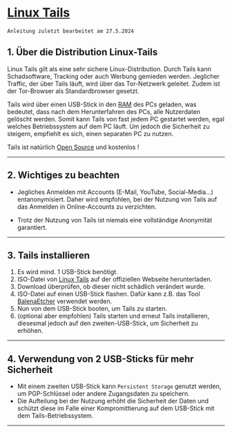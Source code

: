 # [Linux Tails](https://tails.net/)

`Anleitung zuletzt bearbeitet am 27.5.2024`


## 1. Über die Distribution Linux-Tails
Linux Tails gilt als eine sehr sichere Linux-Distribution. Durch Tails kann Schadsoftware, Tracking oder auch Werbung gemieden werden.
Jeglicher Traffic, der über Tails läuft, wird über das Tor-Netzwerk geleitet. Zudem ist der Tor-Browser als Standardbrowser gesetzt.

Tails wird über einen USB-Stick in den [RAM](https://de.wikipedia.org/wiki/Random-Access_Memory) des PCs geladen, was bedeutet, dass nach dem Herunterfahren des PCs, alle Nutzerdaten gelöscht werden.
Somit kann Tails von fast jedem PC gestartet werden, egal welches Betriebssystem auf dem PC läuft. Um jedoch die Sicherheit zu steigern, empfiehlt es sich, einen separaten PC zu nutzen.


Tails ist natürlich [Open Source](https://de.wikipedia.org/wiki/Open_Source) und kostenlos !


-----------------------------------------------------------------------------------------------------------------

## 2. Wichtiges zu beachten
- Jegliches Anmelden mit Accounts (E-Mail, YouTube, Social-Media...) entanonymisiert. Daher wird empfohlen, bei der Nutzung von Tails auf das Anmelden in Online-Accounts zu verzichten.

- Trotz der Nutzung von Tails ist niemals eine vollständige Anonymität garantiert.


-----------------------------------------------------------------------------------------------------------------


## 3. Tails installieren
1. Es wird mind. 1 USB-Stick benötigt.
2. ISO-Datei von [Linux Tails](https://tails.net/) auf der offiziellen Webseite herunterladen.
3. Download überprüfen, ob dieser nicht schädlich verändert wurde.
4. ISO-Datei auf einen USB-Stick flashen. Dafür kann z.B. das Tool [BalenaEtcher](https://etcher.balena.io/) verwendet werden. 
5. Nun von dem USB-Stick booten, um Tails zu starten.
6. (optional aber empfohlen)
Tails starten und erneut Tails installieren, diesesmal jedoch auf den zweiten-USB-Stick, um Sicherheit zu erhöhen.


-----------------------------------------------------------------------------------------------------------------


## 4. Verwendung von 2 USB-Sticks für mehr Sicherheit
- Mit einem zweiten USB-Stick kann `Persistent Storage` genutzt werden, um PGP-Schlüssel oder andere Zugangsdaten zu speichern.
- Die Aufteilung bei der Nutzung erhöht die Sicherheit der Daten und schützt diese im Falle einer Kompromittierung auf dem USB-Stick mit dem Tails-Betriebssystem.


-----------------------------------------------------------------------------------------------------------------
